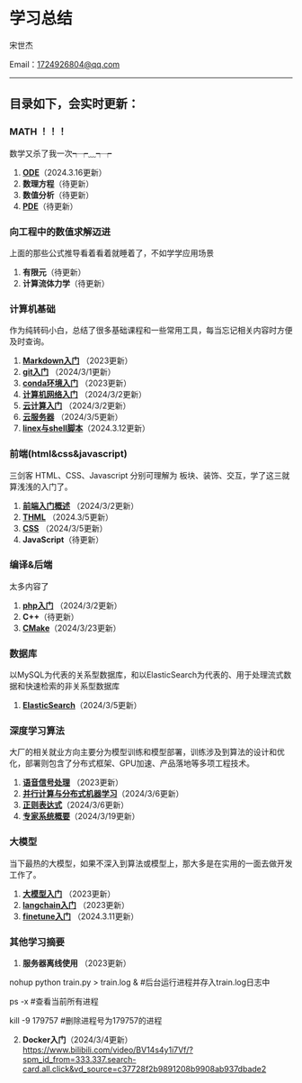 # 学习总结

宋世杰 

Email：1724926804@qq.com

---

## **目录如下，会实时更新：**

### MATH ！！！
数学又杀了我一次┭┮﹏┭┮

1. **[ODE](./MATH/ODE.md)**（2024.3.16更新）
2. **数理方程**（待更新）
3. **数值分析**（待更新）
3. **[PDE](./MATH/PDE.md)**（待更新）

### 向工程中的数值求解迈进
上面的那些公式推导看着看着就睡着了，不如学学应用场景

1. **有限元**（待更新）
2. **计算流体力学**（待更新）

### 计算机基础
作为纯转码小白，总结了很多基础课程和一些常用工具，每当忘记相关内容时方便及时查询。
1. **[Markdown入门](./计算机基础/markdown入门.md)** （2023更新）
2. **[git入门](./计算机基础/git入门.md)** （2024/3/1更新）
3. **[conda环境入门](./计算机基础/conda环境入门.md)** （2023更新）
4. **[计算机网络入门](./计算机基础/计算机网络.md)** （2024/3/2更新）
5. **[云计算入门](./计算机基础/云计算入门.md)** （2024/3/2更新）
6. **[云服务器](./计算机基础/云服务器.md)** （2024/3/5更新）
7. **[linex与shell脚本](./计算机基础/linux与shell脚本.md)**（2024.3.12更新）

### 前端(html&css&javascript)
三剑客 HTML、CSS、Javascript 分别可理解为 板块、装饰、交互，学了这三就算浅浅的入门了。
1. **[前端入门概述](./Web前端技术/前端笔记.md)** （2024/3/2更新）
2. **[THML](./Web前端技术/test.html)** （2024.3/5更新）
3. **[CSS](./Web前端技术/css.html)** （2024/3/5更新）
4. **JavaScript**（待更新）

### 编译&后端
太多内容了
1. **[php入门](./后端开发&编译语言/php.md)** （2024/3/2更新）
2. **C++**（待更新）
3. **[CMake](./后端开发&编译语言/cmake.md)**（2024/3/23更新）
### 数据库
以MySQL为代表的关系型数据库，和以ElasticSearch为代表的、用于处理流式数据和快速检索的非关系型数据库
1. **[ElasticSearch](./数据库/ElasticSearch.md)**（2024/3/5更新）


### 深度学习算法
大厂的相关就业方向主要分为模型训练和模型部署，训练涉及到算法的设计和优化，部署则包含了分布式框架、GPU加速、产品落地等多项工程技术。
1. **[语音信号处理](./深度学习算法/语音信号处理之被掐死学习笔记.pdf)** （2023更新）
2. **[并行计算与分布式机器学习](./深度学习算法/并行计算与分布式机器学习.md)**（2024/3/6更新）
3. **[正则表达式](./深度学习算法/正则表达式.txt)**（2024/3/6更新）
4. **[专家系统概要](./深度学习算法/专家系统.md)**（2024/3/19更新）


### 大模型
当下最热的大模型，如果不深入到算法或模型上，那大多是在实用的一面去做开发工作了。
1. **[大模型入门](./大语言模型/big-model.ipynb)** （2023更新）
2. **[langchain入门](./大语言模型/langchain.ipynb)** （2023更新）
3. **[finetune入门](./大语言模型/finetune.md)** （2024.3.11更新）

### 其他学习摘要

1. **服务器离线使用** （2023更新）

nohup python train.py > train.log &  #后台运行进程并存入train.log日志中

ps -x #查看当前所有进程

kill -9 179757 #删除进程号为179757的进程

2. **Docker入门**（2024/3/4更新）
https://www.bilibili.com/video/BV14s4y1i7Vf/?spm_id_from=333.337.search-card.all.click&vd_source=c37728f2b9891208b9908ab937dbade2
